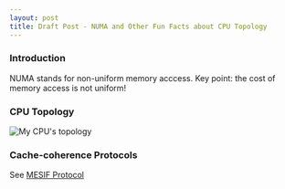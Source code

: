 ```yaml
---
layout: post
title: Draft Post - NUMA and Other Fun Facts about CPU Topology
---
```


### Introduction
NUMA stands for non-uniform memory acccess.
Key point: the cost of memory access is not uniform!

### CPU Topology

![My CPU's topology]("https://user-images.githubusercontent.com/10102694/75315342-5d3d1e00-5817-11ea-96ae-e1cd66d4dc7e.png")




### Cache-coherence Protocols

See [MESIF Protocol](https://en.wikipedia.org/wiki/MESIF_protocol)
